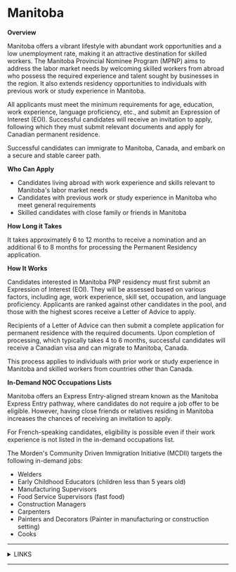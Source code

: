 # Manitoba

**Overview**

Manitoba offers a vibrant lifestyle with abundant work opportunities and a low unemployment rate, making it an attractive destination for skilled workers. The Manitoba Provincial Nominee Program (MPNP) aims to address the labor market needs by welcoming skilled workers from abroad who possess the required experience and talent sought by businesses in the region. It also extends residency opportunities to individuals with previous work or study experience in Manitoba.

All applicants must meet the minimum requirements for age, education, work experience, language proficiency, etc., and submit an Expression of Interest (EOI). Successful candidates will receive an invitation to apply, following which they must submit relevant documents and apply for Canadian permanent residence.

Successful candidates can immigrate to Manitoba, Canada, and embark on a secure and stable career path.

**Who Can Apply**

* Candidates living abroad with work experience and skills relevant to Manitoba's labor market needs
* Candidates with previous work or study experience in Manitoba who meet general requirements
* Skilled candidates with close family or friends in Manitoba

**How Long it Takes**

It takes approximately 6 to 12 months to receive a nomination and an additional 6 to 8 months for processing the Permanent Residency application.

**How It Works**

Candidates interested in Manitoba PNP residency must first submit an Expression of Interest (EOI). They will be assessed based on various factors, including age, work experience, skill set, occupation, and language proficiency. Applicants are ranked against other candidates in the pool, and those with the highest scores receive a Letter of Advice to apply.

Recipients of a Letter of Advice can then submit a complete application for permanent residence with the required documents. Upon completion of processing, which typically takes 4 to 6 months, successful candidates will receive a Canadian visa and can migrate to Manitoba, Canada.

This process applies to individuals with prior work or study experience in Manitoba and skilled workers from countries other than Canada.

**In-Demand NOC Occupations Lists**

Manitoba offers an Express Entry-aligned stream known as the Manitoba Express Entry pathway, where candidates do not require a job offer to be eligible. However, having close friends or relatives residing in Manitoba increases the chances of receiving an invitation to apply.

For French-speaking candidates, eligibility is possible even if their work experience is not listed in the in-demand occupations list.

The Morden's Community Driven Immigration Initiative (MCDII) targets the following in-demand jobs:

* Welders
* Early Childhood Educators (children less than 5 years old)
* Manufacturing Supervisors
* Food Service Supervisors (fast food)
* Construction Managers
* Carpenters
* Painters and Decorators (Painter in manufacturing or construction setting)
* Cooks

***

<details>

<summary>LINKS</summary>

Additional Information:\
[http://www.immigratemanitoba.com](http://www.immigratemanitoba.com)

</details>

***
